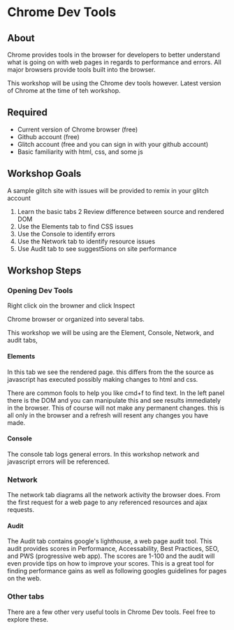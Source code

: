 # Chrome Dev Tools

## About

Chrome provides tools in the browser for developers to better understand what is going on with web pages in regards to performance and errors. All major browsers provide tools built into the browser.

This workshop will be using the Chrome dev tools however. Latest version of Chrome at the time of teh workshop.

## Required

* Current version of Chrome browser (free)
* Github account (free)
* Glitch account (free and you can sign in with your github account)
* Basic familiarity with html, css, and some js

## Workshop Goals

A sample glitch site with issues will be provided to remix in your glitch account

1. Learn the basic tabs
2 Review difference between source and rendered DOM
2. Use the Elements tab to find  CSS issues
3. Use the Console to identify errors
4. Use the Network tab to identify resource issues
5. Use Audit tab to see suggest5ions on site performance


## Workshop Steps

### Opening Dev Tools

Right click oin the browner and click Inspect

Chrome browser or organized into several tabs.

This workshop we will be using are the Element, Console, Network, and audit tabs,

#### Elements

In this tab we see the rendered page. this differs from the the source as javascript has executed possibly making changes to html and css.

There are common fools to help you like cmd+f to find text. In the left panel there is the DOM and you can manipulate this and see results immediately in the browser. This of course will not make any permanent changes. this is all only in the browser and a refresh will resent any changes you have made.

#### Console

The console tab logs general errors. In this workshop network and javascript errors will be referenced.

### Network

The network tab diagrams all the network activity the browser does. From the first request for a web page to any referenced resources and ajax requests.

#### Audit

The Audit tab contains google's lighthouse, a web page audit tool. This audit provides scores in Performance, Accessability, Best Practices, SEO, and PWS (progressive web app). The scores are 1-100 and the audit will even provide tips on how to improve your scores. This is a great tool for finding performance gains as well as following googles guidelines for pages on the web.

### Other tabs

There are a few other very useful tools in Chrome Dev tools. Feel free to explore these.
